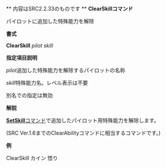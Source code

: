 ** 内容はSRC2.2.33のものです **
**ClearSkillコマンド**

パイロットに追加した特殊能力を解除

**書式**

**ClearSkill** *pilot skill*

**指定項目説明**

*pilot*追加した特殊能力を解除するパイロットの名称

*skill*特殊能力名。レベル表示は不要

別名での指定は無効

**解説**

[**SetSkill**コマンド](SetSkillコマンド.md)で追加したパイロット用特殊能力を解除します。

(SRC Ver.1.6までのClearAbilityコマンドに相当するコマンドです。)

**例**

ClearSkill カイン 悟り

